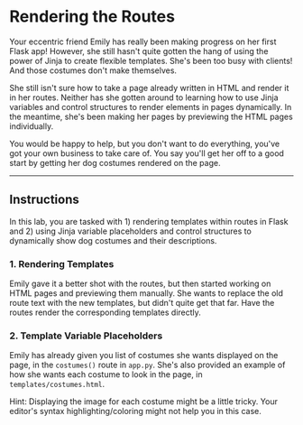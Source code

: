 # Rendering the Routes

Your eccentric friend Emily has really been making progress on her first Flask app! However, she still hasn't quite gotten the hang of using the power of Jinja to create flexible templates. She's been too busy with clients! And those costumes don't make themselves.

She still isn't sure how to take a page already written in HTML and render it in her routes. Neither has she gotten around to learning how to use Jinja variables and control structures to render elements in pages dynamically. In the meantime, she's been making her pages by previewing the HTML pages individually.

You would be happy to help, but you don't want to do everything, you've got your own business to take care of. You say you'll get her off to a good start by getting her dog costumes rendered on the page.

___

## Instructions

In this lab, you are tasked with 1) rendering templates within routes in Flask and 2) using Jinja variable placeholders and control structures to dynamically show dog costumes and their descriptions.

### 1. Rendering Templates

Emily gave it a better shot with the routes, but then started working on HTML pages and previewing them manually. She wants to replace the old route text with the new templates, but didn't quite get that far. Have the routes render the corresponding templates directly.

### 2. Template Variable Placeholders

Emily has already given you list of costumes she wants displayed on the page, in the `costumes()` route in `app.py`. She's also provided an example of how she wants each costume to look in the page, in `templates/costumes.html`.

Hint: Displaying the image for each costume might be a little tricky. Your editor's syntax highlighting/coloring might not help you in this case.